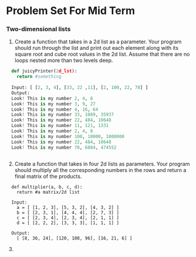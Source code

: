 # Problem Set For Mid Term

### Two-dimensional lists

1. Create a function that takes in a 2d list as a parameter. Your program should run through the list and print out each element along with its square root and cube root values in the 2d list. Assume that there are no loops nested more than two levels deep. 
  ```python
    def juicyPrinter(2d_lst):
      return #something
      
    Input: [ [2, 3, 4], [33, 22 ,11], [2, 100, 22, 78] ]
    Output: 
    Look! This is my number 2, 4, 8
    Look! This is my number 3, 9, 27
    Look! This is my number 4, 16, 64
    Look! This is my number 33, 1089, 35937
    Look! This is my number 22, 484, 10648
    Look! This is my number 11, 121, 1331
    Look! This is my number 2, 4, 8
    Look! This is my number 100, 10000, 1000000
    Look! This is my number 22, 484, 10648
    Look! This is my number 78, 6084, 474552
    
  ```
  
2. Create a function that takes in four 2d lists as parameters. Your program should multiply all the corresponding numbers in the rows and return a final matrix of the products. 
```
  def multiplier(a, b, c, d):
    return #a matrix/2d list
    
  Input:
    a = [ [1, 2, 3], [5, 3, 2], [4, 3, 2] ]
    b = [ [2, 3, 1], [4, 4, 4], [2, 7, 3] ]
    c = [ [2, 3, 4], [2, 3, 4], [2, 1, 1] ]
    d = [ [2, 2, 2], [3, 3, 3], [1, 1, 1] ]
    
  Output: 
    [ [8, 36, 24], [120, 108, 96], [16, 21, 6] ]
```


3.
